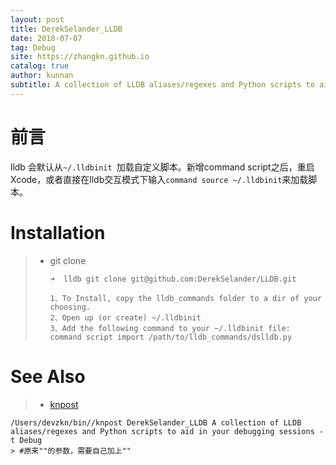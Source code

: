 ```yaml
---
layout: post
title: DerekSelander_LLDB
date: 2018-07-07
tag: Debug
site: https://zhangkn.github.io
catalog: true
author: kunnan
subtitle: A collection of LLDB aliases/regexes and Python scripts to aid in your debugging sessions
---
```


# 前言



lldb 会默认从`~/.lldbinit `加载自定义脚本。新增command script之后，重启Xcode，或者直接在lldb交互模式下输入`command source ~/.lldbinit`来加载脚本。

# Installation

> * git clone 
>
>   ```
>   ➜  lldb git clone git@github.com:DerekSelander/LLDB.git
>   ```
>
>   ```
>   1、To Install, copy the lldb_commands folder to a dir of your choosing.
>   2、Open up (or create) ~/.lldbinit
>   3、Add the following command to your ~/.lldbinit file: command script import /path/to/lldb_commands/dslldb.py
>   ```
>
>   



# See Also 

>* [knpost](https://github.com/zhangkn/KNBin/blob/master/knpost) 
>
```
/Users/devzkn/bin//knpost DerekSelander_LLDB A collection of LLDB aliases/regexes and Python scripts to aid in your debugging sessions -t Debug
> #原来""的参数，需要自己加上""
```

